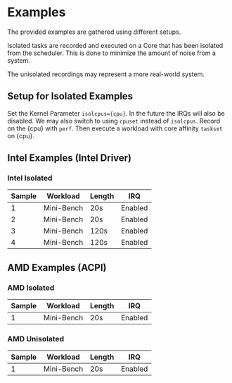 # Examples

The provided examples are gathered using different setups.

Isolated tasks are recorded and executed on a Core that has been isolated from
the scheduler. This is done to minimize the amount of noise from a system.

The unisolated recordings may represent a more real-world system.

## Setup for Isolated Examples

Set the Kernel Parameter `isolcpus={cpu}`.
In the future the IRQs will also be disabled.
We may also switch to using `cpuset` instead of `isolcpus`.
Record on the {cpu} with `perf`.
Then execute a workload with core affinity `taskset` on {cpu}.

## Intel Examples (Intel Driver)

### Intel Isolated

| Sample | Workload   | Length | IRQ     |
|--------|------------|--------|---------|
| 1      | Mini-Bench | 20s    | Enabled |
| 2      | Mini-Bench | 20s    | Enabled |
| 3      | Mini-Bench | 120s   | Enabled |
| 4      | Mini-Bench | 120s   | Enabled |

## AMD Examples (ACPI)

### AMD Isolated

| Sample | Workload   | Length | IRQ     |
|--------|------------|--------|---------|
| 1      | Mini-Bench | 20s    | Enabled |

### AMD Unisolated

| Sample | Workload   | Length | IRQ     |
|--------|------------|--------|---------|
| 1      | Mini-Bench | 20s    | Enabled |
